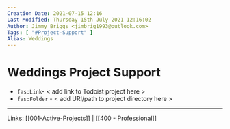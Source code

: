 ```yaml
---
Creation Date: 2021-07-15 12:16
Last Modified: Thursday 15th July 2021 12:16:02
Author: Jimmy Briggs <jimbrig1993@outlook.com>
Tags: [ "#Project-Support" ]
Alias: Weddings
---
```


# Weddings Project Support

- `fas:Link`- < add link to Todoist project here >
- `fas:Folder` - < add URI/path to project directory here >


***
Links: [[001-Active-Projects]] | [[400 - Professional]]